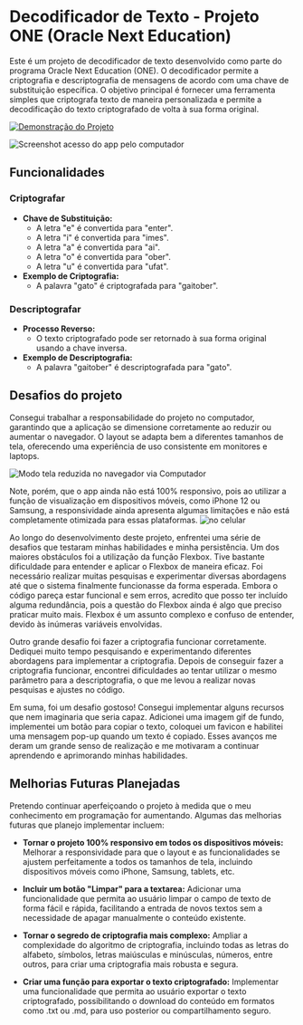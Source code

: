 # Decodificador de Texto - Projeto ONE (Oracle Next Education)

Este é um projeto de decodificador de texto desenvolvido como parte do programa Oracle Next Education (ONE). O decodificador permite a criptografia e descriptografia de mensagens de acordo com uma chave de substituição específica. O objetivo principal é fornecer uma ferramenta simples que criptografa texto de maneira personalizada e permite a decodificação do texto criptografado de volta à sua forma original.

[![Demonstração do Projeto](https://img.youtube.com/vi/2D7RIzMQF3M/0.jpg)](https://youtu.be/2D7RIzMQF3M?feature=shared)



![Screenshot acesso do app pelo computador](./images/Screenshot%202024-08-13%20at%2013-46-39%20Decodificador%20de%20Texto.png)

## Funcionalidades

### Criptografar
- **Chave de Substituição:**
  - A letra "e" é convertida para "enter".
  - A letra "i" é convertida para "imes".
  - A letra "a" é convertida para "ai".
  - A letra "o" é convertida para "ober".
  - A letra "u" é convertida para "ufat".
- **Exemplo de Criptografia:**
  - A palavra "gato" é criptografada para "gaitober".

### Descriptografar
- **Processo Reverso:**
  - O texto criptografado pode ser retornado à sua forma original usando a chave inversa.
- **Exemplo de Descriptografia:**
  - A palavra "gaitober" é descriptografada para "gato".

## Desafios do projeto

Consegui trabalhar a responsabilidade do projeto no computador, garantindo que a aplicação se dimensione corretamente ao reduzir ou aumentar o navegador. O layout se adapta bem a diferentes tamanhos de tela, oferecendo uma experiência de uso consistente em monitores e laptops. 

![Modo tela reduzida no navegador via Computador](./images/modoreduzido-responsivo-computador.png)


Note, porém, que o app ainda não está 100% responsivo, pois ao utilizar a função de visualização em dispositivos móveis, como iPhone 12 ou Samsung, a responsividade ainda apresenta algumas limitações e não está completamente otimizada para essas plataformas.
![no celular](./images/celular.png)

Ao longo do desenvolvimento deste projeto, enfrentei uma série de desafios que testaram minhas habilidades e minha persistência. Um dos maiores obstáculos foi a utilização da função Flexbox. Tive bastante dificuldade para entender e aplicar o Flexbox de maneira eficaz. Foi necessário realizar muitas pesquisas e experimentar diversas abordagens até que o sistema finalmente funcionasse da forma esperada. Embora o código pareça estar funcional e sem erros, acredito que posso ter incluído alguma redundância, pois a questão do Flexbox ainda é algo que preciso praticar muito mais. Flexbox é um assunto complexo e confuso de entender, devido às inúmeras variáveis envolvidas.

Outro grande desafio foi fazer a criptografia funcionar corretamente. Dediquei muito tempo pesquisando e experimentando diferentes abordagens para implementar a criptografia. Depois de conseguir fazer a criptografia funcionar, encontrei dificuldades ao tentar utilizar o mesmo parâmetro para a descriptografia, o que me levou a realizar novas pesquisas e ajustes no código.

Em suma, foi um desafio gostoso! Consegui implementar alguns recursos que nem imaginaria que seria capaz. Adicionei uma imagem gif de fundo, implementei um botão para copiar o texto, coloquei um favicon e habilitei uma mensagem pop-up quando um texto é copiado. Esses avanços me deram um grande senso de realização e me motivaram a continuar aprendendo e aprimorando minhas habilidades.


## Melhorias Futuras Planejadas

Pretendo continuar aperfeiçoando o projeto à medida que o meu conhecimento em programação for aumentando. Algumas das melhorias futuras que planejo implementar incluem:

- **Tornar o projeto 100% responsivo em todos os dispositivos móveis:** Melhorar a responsividade para que o layout e as funcionalidades se ajustem perfeitamente a todos os tamanhos de tela, incluindo dispositivos móveis como iPhone, Samsung, tablets, etc.

- **Incluir um botão "Limpar" para a textarea:** Adicionar uma funcionalidade que permita ao usuário limpar o campo de texto de forma fácil e rápida, facilitando a entrada de novos textos sem a necessidade de apagar manualmente o conteúdo existente.

- **Tornar o segredo de criptografia mais complexo:** Ampliar a complexidade do algoritmo de criptografia, incluindo todas as letras do alfabeto, símbolos, letras maiúsculas e minúsculas, números, entre outros, para criar uma criptografia mais robusta e segura.

- **Criar uma função para exportar o texto criptografado:** Implementar uma funcionalidade que permita ao usuário exportar o texto criptografado, possibilitando o download do conteúdo em formatos como .txt ou .md, para uso posterior ou compartilhamento seguro.

